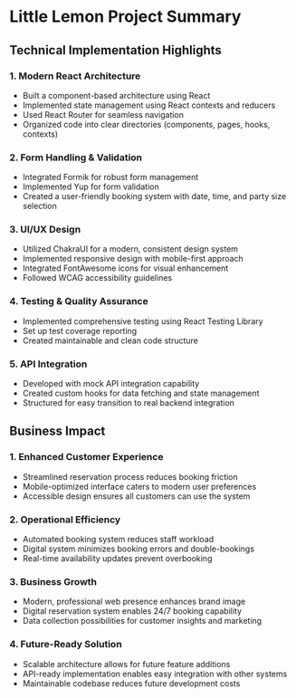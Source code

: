 # Little Lemon Project Summary

## Technical Implementation Highlights

### 1. Modern React Architecture
- Built a component-based architecture using React
- Implemented state management using React contexts and reducers
- Used React Router for seamless navigation
- Organized code into clear directories (components, pages, hooks, contexts)

### 2. Form Handling & Validation
- Integrated Formik for robust form management
- Implemented Yup for form validation
- Created a user-friendly booking system with date, time, and party size selection

### 3. UI/UX Design
- Utilized ChakraUI for a modern, consistent design system
- Implemented responsive design with mobile-first approach
- Integrated FontAwesome icons for visual enhancement
- Followed WCAG accessibility guidelines

### 4. Testing & Quality Assurance
- Implemented comprehensive testing using React Testing Library
- Set up test coverage reporting
- Created maintainable and clean code structure

### 5. API Integration
- Developed with mock API integration capability
- Created custom hooks for data fetching and state management
- Structured for easy transition to real backend integration

## Business Impact

### 1. Enhanced Customer Experience
- Streamlined reservation process reduces booking friction
- Mobile-optimized interface caters to modern user preferences
- Accessible design ensures all customers can use the system

### 2. Operational Efficiency
- Automated booking system reduces staff workload
- Digital system minimizes booking errors and double-bookings
- Real-time availability updates prevent overbooking

### 3. Business Growth
- Modern, professional web presence enhances brand image
- Digital reservation system enables 24/7 booking capability
- Data collection possibilities for customer insights and marketing

### 4. Future-Ready Solution
- Scalable architecture allows for future feature additions
- API-ready implementation enables easy integration with other systems
- Maintainable codebase reduces future development costs
